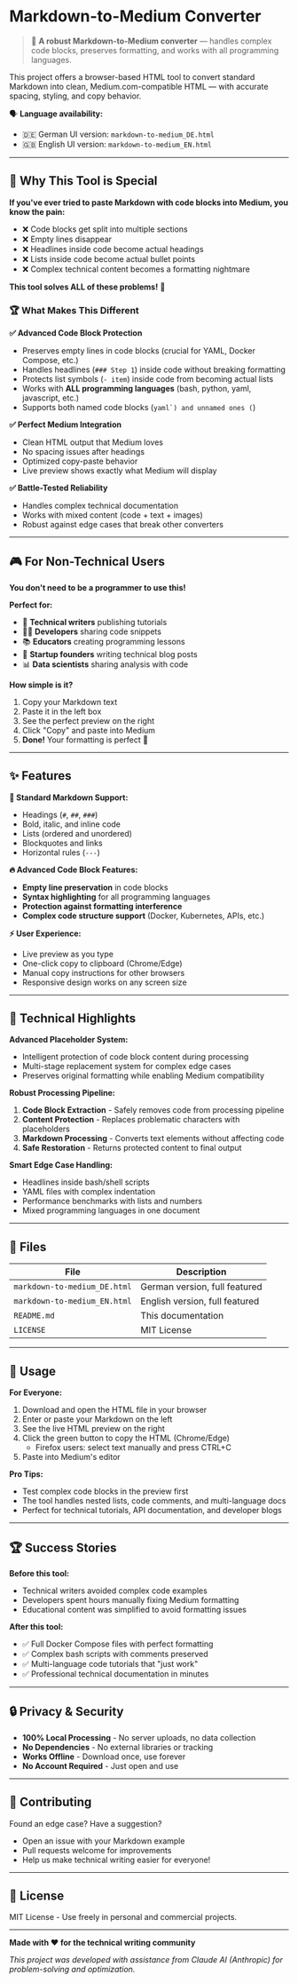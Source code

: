 # Markdown-to-Medium Converter

> 🚀 **A robust Markdown-to-Medium converter** — handles complex code blocks, preserves formatting, and works with all programming languages.

This project offers a browser-based HTML tool to convert standard Markdown into clean, Medium.com-compatible HTML — with accurate spacing, styling, and copy behavior.

🗣 **Language availability:**

-  🇩🇪 German UI version: `markdown-to-medium_DE.html`
-  🇬🇧 English UI version: `markdown-to-medium_EN.html`

---

## 🎯 Why This Tool is Special

**If you've ever tried to paste Markdown with code blocks into Medium, you know the pain:**

-  ❌ Code blocks get split into multiple sections
-  ❌ Empty lines disappear
-  ❌ Headlines inside code become actual headings
-  ❌ Lists inside code become actual bullet points
-  ❌ Complex technical content becomes a formatting nightmare

**This tool solves ALL of these problems!** 🎉

### 🏆 What Makes This Different

**✅ Advanced Code Block Protection**

-  Preserves empty lines in code blocks (crucial for YAML, Docker Compose, etc.)
-  Handles headlines (`### Step 1`) inside code without breaking formatting
-  Protects list symbols (`- item`) inside code from becoming actual lists
-  Works with **ALL programming languages** (bash, python, yaml, javascript, etc.)
-  Supports both named code blocks (`` yaml`) and unnamed ones ( ``)

**✅ Perfect Medium Integration**

-  Clean HTML output that Medium loves
-  No spacing issues after headings
-  Optimized copy-paste behavior
-  Live preview shows exactly what Medium will display

**✅ Battle-Tested Reliability**

-  Handles complex technical documentation
-  Works with mixed content (code + text + images)
-  Robust against edge cases that break other converters

---

## 🎮 For Non-Technical Users

**You don't need to be a programmer to use this!**

**Perfect for:**

-  📝 **Technical writers** publishing tutorials
-  👩‍💻 **Developers** sharing code snippets
-  📚 **Educators** creating programming lessons
-  🚀 **Startup founders** writing technical blog posts
-  📊 **Data scientists** sharing analysis with code

**How simple is it?**

1. Copy your Markdown text
2. Paste it in the left box
3. See the perfect preview on the right
4. Click "Copy" and paste into Medium
5. **Done!** Your formatting is perfect 🎯

---

## ✨ Features

**📝 Standard Markdown Support:**

-  Headings (`#`, `##`, `###`)
-  Bold, italic, and inline code
-  Lists (ordered and unordered)
-  Blockquotes and links
-  Horizontal rules (`---`)

**🔥 Advanced Code Block Features:**

-  **Empty line preservation** in code blocks
-  **Syntax highlighting** for all programming languages
-  **Protection against formatting interference**
-  **Complex code structure support** (Docker, Kubernetes, APIs, etc.)

**⚡ User Experience:**

-  Live preview as you type
-  One-click copy to clipboard (Chrome/Edge)
-  Manual copy instructions for other browsers
-  Responsive design works on any screen size

---

## 🧠 Technical Highlights

**Advanced Placeholder System:**

-  Intelligent protection of code block content during processing
-  Multi-stage replacement system for complex edge cases
-  Preserves original formatting while enabling Medium compatibility

**Robust Processing Pipeline:**

1. **Code Block Extraction** - Safely removes code from processing pipeline
2. **Content Protection** - Replaces problematic characters with placeholders
3. **Markdown Processing** - Converts text elements without affecting code
4. **Safe Restoration** - Returns protected content to final output

**Smart Edge Case Handling:**

-  Headlines inside bash/shell scripts
-  YAML files with complex indentation
-  Performance benchmarks with lists and numbers
-  Mixed programming languages in one document

---

## 📁 Files

| File                         | Description                    |
| ---------------------------- | ------------------------------ |
| `markdown-to-medium_DE.html` | German version, full featured  |
| `markdown-to-medium_EN.html` | English version, full featured |
| `README.md`                  | This documentation             |
| `LICENSE`                    | MIT License                    |

---

## 📝 Usage

**For Everyone:**

1. Download and open the HTML file in your browser
2. Enter or paste your Markdown on the left
3. See the live HTML preview on the right
4. Click the green button to copy the HTML (Chrome/Edge)
   -  Firefox users: select text manually and press CTRL+C
5. Paste into Medium's editor

**Pro Tips:**

-  Test complex code blocks in the preview first
-  The tool handles nested lists, code comments, and multi-language docs
-  Perfect for technical tutorials, API documentation, and developer blogs

---

## 🏆 Success Stories

**Before this tool:**

-  Technical writers avoided complex code examples
-  Developers spent hours manually fixing Medium formatting
-  Educational content was simplified to avoid formatting issues

**After this tool:**

-  ✅ Full Docker Compose files with perfect formatting
-  ✅ Complex bash scripts with comments preserved
-  ✅ Multi-language code tutorials that "just work"
-  ✅ Professional technical documentation in minutes

---

## 🔒 Privacy & Security

-  **100% Local Processing** - No server uploads, no data collection
-  **No Dependencies** - No external libraries or tracking
-  **Works Offline** - Download once, use forever
-  **No Account Required** - Just open and use

---

## 🤝 Contributing

Found an edge case? Have a suggestion?

-  Open an issue with your Markdown example
-  Pull requests welcome for improvements
-  Help us make technical writing easier for everyone!

---

## 📄 License

MIT License - Use freely in personal and commercial projects.

---

**Made with ❤️ for the technical writing community**

_This project was developed with assistance from Claude AI (Anthropic) for problem-solving and optimization._
